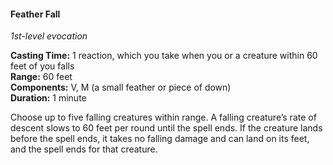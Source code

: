 #### Feather Fall
<!-- TODO Check and tag this spell -->
<!-- markdownlint-disable-next-line no-emphasis-as-heading -->
_1st-level evocation_

**Casting Time:** 1 reaction, which you take when you or a creature within 60 feet of you falls \
**Range:** 60 feet \
**Components:** V, M (a small feather or piece of down) \
**Duration:** 1 minute

Choose up to five falling creatures within range.
A falling creature’s rate of descent slows to 60 feet per round until the spell ends.
If the creature lands before the spell ends, it takes no falling damage and can land on its feet, and the spell ends for that creature.
